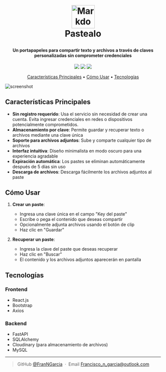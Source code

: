 <h1 align="center">
  <br>

  <a href="https://pastealo.vercel.app/">  <img src="https://github.com/user-attachments/assets/cd3c778e-e3cb-4ae9-aeb0-c5da9b8b4593" alt="Markdownify" width="75"></a>
  <br>
  Pastealo
  <br>
</h1>

<h4 align="center">Un portapapeles para compartir texto y archivos a través de claves personalizadas sin comprometer credenciales</h4>

<p align="center">
  <!-- Puedes mantener o eliminar estos badges o agregar los tuyos propios -->
  <a href="#"><img src="https://img.shields.io/badge/version-1.0.0-blue.svg"></a>
  <a href="#"><img src="https://img.shields.io/badge/React-18.3.1-61DAFB.svg"></a>
  <a href="#"><img src="https://img.shields.io/badge/FastAPI-0.115.6-009688.svg"></a>
</p>

<p align="center">
  <a href="#características-principales">Características Principales</a> •
  <a href="#cómo-usar">Cómo Usar</a> •
  <a href="#tecnologías">Tecnologías</a>
</p>

![screenshot](https://github.com/user-attachments/assets/b7091cee-4e1a-4c58-8a21-0d94a9306194)

## Características Principales

* **Sin registro requerido**: Usa el servicio sin necesidad de crear una cuenta. Evita ingresar credenciales en redes o dispositivos potencialmente comprometidos.
* **Almacenamiento por clave**: Permite guardar y recuperar texto o archivos mediante una clave única
* **Soporte para archivos adjuntos**: Sube y comparte cualquier tipo de archivos 
* **Interfaz intuitiva**: Diseño minimalista en modo oscuro para una experiencia agradable
* **Expiración automática**: Los pastes se eliminan automáticamente después de 5 días sin uso
* **Descarga de archivos**: Descarga fácilmente los archivos adjuntos al paste

## Cómo Usar

1. **Crear un paste**:
   - Ingresa una clave única en el campo "Key del paste"
   - Escribe o pega el contenido que deseas compartir
   - Opcionalmente adjunta archivos usando el botón de clip
   - Haz clic en "Guardar"

2. **Recuperar un paste**:
   - Ingresa la clave del paste que deseas recuperar
   - Haz clic en "Buscar"
   - El contenido y los archivos adjuntos aparecerán en pantalla

## Tecnologías

### Frontend
- React.js
- Bootstrap
- Axios

### Backend
- FastAPI
- SQLAlchemy
- Cloudinary (para almacenamiento de archivos)
- MySQL



---

> GitHub [@FranNGarcia](https://github.com/FranNGarcia) &nbsp;&middot;&nbsp;
> Email [Francisco_n_garcia@outlook.com](mailto:francisco_n_garcia@outlook.com)
